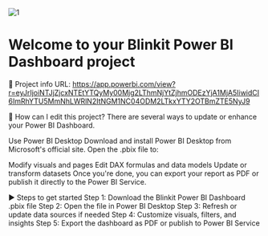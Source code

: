 ![1](https://github.com/user-attachments/assets/a13e620b-9aa9-4093-bc74-88dfbeefce10)
# Welcome to your Blinkit Power BI Dashboard project

📁 Project info
URL: https://app.powerbi.com/view?r=eyJrIjoiNTJjZjcxNTEtYTQyMy00Mjg2LThmNjYtZjhmODEzYjA1MjA5IiwidCI6ImRhYTU5MmNhLWRlN2ItNGM1NC04ODM2LTkxYTY2OTBmZTE5NyJ9

🔧 How can I edit this project?
There are several ways to update or enhance your Power BI Dashboard.

Use Power BI Desktop
Download and install Power BI Desktop from Microsoft's official site.
Open the .pbix file to:

Modify visuals and pages
Edit DAX formulas and data models
Update or transform datasets
Once you're done, you can export your report as PDF or publish it directly to the Power BI Service.

▶️ Steps to get started
Step 1: Download the Blinkit Power BI Dashboard .pbix file
Step 2: Open the file in Power BI Desktop
Step 3: Refresh or update data sources if needed
Step 4: Customize visuals, filters, and insights
Step 5: Export the dashboard as PDF or publish to Power BI Service
